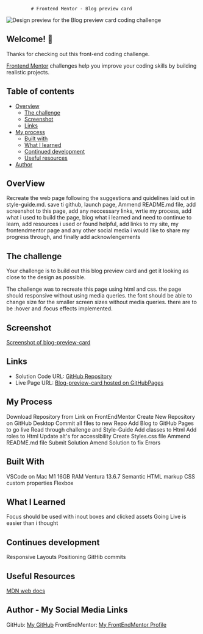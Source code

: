              # Frontend Mentor - Blog preview card

![Design preview for the Blog preview card coding challenge](./preview.jpg)

## Welcome! 👋

Thanks for checking out this front-end coding challenge.

[Frontend Mentor](https://www.frontendmentor.io) challenges help you improve your coding skills by building realistic projects.

## Table of contents

- [Overview](#overview)
  - [The challenge](#the-challenge)
  - [Screenshot](#screenshot)
  - [Links](#links)
- [My process](#my-process)
  - [Built with](#built-with)
  - [What I learned](#what-i-learned)
  - [Continued development](#continued-development)
  - [Useful resources](#useful-resources)
- [Author](#author)

## OverView

Recreate  the web page following the suggestions and quidelines laid out in style-guide.md. save ti github, launch page, Ammend README.md file, add screenshot to this page, add any neccessary links, wrtie my process, add what i used to build the page, blog what i learned and need to continue to learn, add resources i used or found helpful, add links to my site, my frontendmentor page and any other social media i would like to share my progress through, and finally add acknowlengements

## The challenge

Your challenge is to build out this blog preview card and get it looking as close to the design as possible.

The challenge was to recreate this page using html and css. the page should responsive without using media queries. the font should be able to change size for the smaller screen sizes without media queries.
there are to be :hover and :focus effects implemented.

## Screenshot

[Screenshot of blog-preview-card](/Users/tryskall/Desktop/FrontEndMentor/blog-preview-card-main/assets/images/Screenshot.jpeg)

## Links

- Solution Code URL: [GitHub Repository](https://github.com/Tryskall/QR-Code/blob/main/README.md)
- Live Page URL: [Blog-preview-card hosted on GitHubPages](https://tryskall.github.io/BlogPreviewCard/)

## My Process

Download Repository from Link on FrontEndMentor
Create New Repository on GitHub Desktop
Commit all files to new Repo
Add Blog to GitHub Pages to go live
Read through challenge and Style-Guide
Add classes to Html
Add roles to Html
Update alt's for accessibility
Create Styles.css file
Ammend README.md file
Submit Solution
Amend Solution to fix Errors

## Built With

VSCode on Mac M1 16GB RAM Ventura 13.6.7
Semantic HTML markup
CSS custom properties
Flexbox

## What I Learned

Focus should be used with inout boxes and clicked assets
Going Live is easier than i thought

## Continues development

Responsive Layouts
Positioning
GitHib commits

## Useful Resources

[MDN web docs](https://developer.mozilla.org/en-US/docs/Web/CSS)

## Author - My Social Media Links

GitHub: [My GitHub](https://github.com/Tryskall)
FrontEndMentor: [My FrontEndMentor Profile](https://www.frontendmentor.io/profile/Tryskall)
